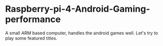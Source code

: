 # Raspberry-pi-4-Android-Gaming-performance
A small ARM based computer, handles the android games well. Let's try to play some featured titles.
